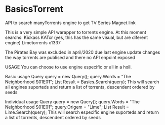 # BasicsTorrent
 API to search manyTorrents engine to get TV Series Magnet link
 
 This is a very simple API warapper to torrents engine.
 At this moment searchs:
      Kickass
      KATcr (yes, this has the same visual, but are diferent engine)
      Limetorrents
      x1337
      
The Pirates Bay was excluded in april/2020 due last engine update changes the way torrents are publised and there no API enpoint exposed

USAGE
You can choose to use engine especific or all in a holl.

Basic usage
            Query query = new Query();
            query.Words = "The Neighborhood S01E01";
            List<Torrent> Result = Basics.Search(query);
 This will search all engines suporteds and return a list of torrents, descendent ordered by seeds
 
 Individual usage
            Query query = new Query();
            query.Words = "The Neighborhood S01E01";
             query.Origem = "Lime";
            List<Torrent> Result = Lime.Search(query);
This will search especific engine suporteds and return a list of torrents, descendent ordered by seeds
 
